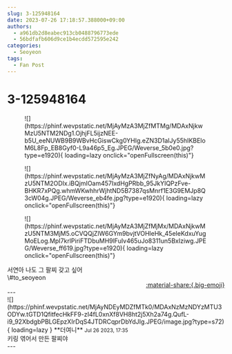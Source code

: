 ```yaml
---
slug: 3-125948164
date: 2023-07-26 17:18:57.388000+09:00
authors:
  - a961db2d8eabec913cb0488796773ede
  - 56bdfafb606d9ce1b4ecdd572595e242
categories:
  - Seoyeon
tags:
  - Fan Post
---
```


# 3-125948164

<div class="post-container" markdown="1">
<div class="content-container md-sidebar__scrollwrap" markdown="1">


<figure markdown="1">
![](https://phinf.wevpstatic.net/MjAyMzA3MjZfMTMg/MDAxNjkwMzU5NTM2NDg1.OjhjFL5ijzNEE-b5U_eeNUWB9B9WBvHcGiswCkg0YHIg.eZN3D1aIJy55hIKBEloM6L8Fp_EB8Gyf0-L9a46p5_Eg.JPEG/Weverse_5b0e0.jpg?type=e1920){ loading=lazy onclick="openFullscreen(this)"}
</figure>

<figure markdown="1">
![](https://phinf.wevpstatic.net/MjAyMzA3MjZfNyAg/MDAxNjkwMzU5NTM2ODIx.iBQjmIOam457IxdHgPRbb_95JkYIQPzFve-BHKR7xPQg.whmWKwhhrWjhtND5B7387qsMnrf1E3G9EMJp8Q3cW04g.JPEG/Weverse_eb4fe.jpg?type=e1920){ loading=lazy onclick="openFullscreen(this)"}
</figure>

<figure markdown="1">
![](https://phinf.wevpstatic.net/MjAyMzA3MjZfMjMx/MDAxNjkwMzU5NTM3MjM5.oCVQQjZlW6GYm9bvjtVOHleHk_45eIeKdxuYugMoELog.MpI7krlPiriFTDbuMH9lFuIv465uJo8311un5BxIziwg.JPEG/Weverse_ff619.jpg?type=e1920){ loading=lazy onclick="openFullscreen(this)"}
</figure>
서연아 나도 그 팔찌 갖고 싶어 <br>\#to_seoyeon 

</div>
</div>

<div style="text-align: right;" markdown="1">
<a href="https://weverse.io/fromis9/fanpost/3-125948164" style="text-align: right;">:material-share:{.big-emoji}</a>
</div>
---

<div class="comments-container md-sidebar__scrollwrap" markdown="1">
<div class="comment" markdown="1">
<div class='id-container' markdown="1">
![](https://phinf.wevpstatic.net/MjAyNDEyMDZfMTk0/MDAxNzMzNDYzMTU3ODYw.tGTD1QfitfecHkFF9-zI4fL0xnXf8VH8ht2j5Xh2a74g.QufL-i9_92XbdgbPBLGEpzXIrDqS4JTDRCqprDbYdJIg.JPEG/image.jpg?type=s72){ loading=lazy }
**<span class="artist">더여니</span>** <small>Jul 26 2023, 17:35</small><br>
</div>
<div class='comment-body' markdown="1">
키링 엮어서 만든 팔찌야
</div>
</div>
</div>
---
